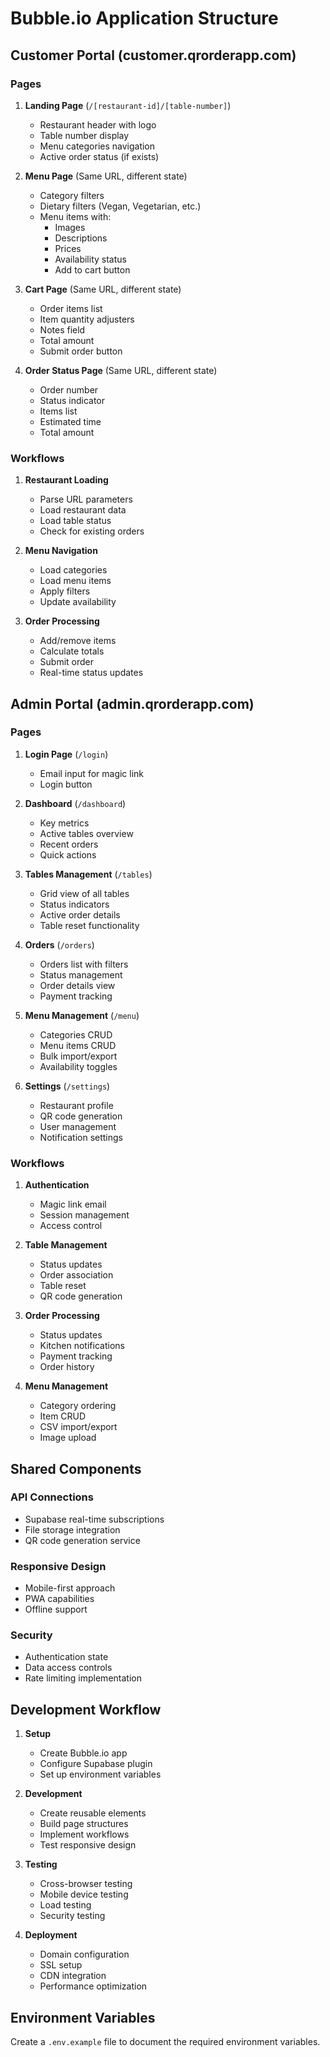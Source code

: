 # Bubble.io Application Structure

## Customer Portal (customer.qrorderapp.com)

### Pages

1. **Landing Page** (`/[restaurant-id]/[table-number]`)
   - Restaurant header with logo
   - Table number display
   - Menu categories navigation
   - Active order status (if exists)

2. **Menu Page** (Same URL, different state)
   - Category filters
   - Dietary filters (Vegan, Vegetarian, etc.)
   - Menu items with:
     - Images
     - Descriptions
     - Prices
     - Availability status
     - Add to cart button

3. **Cart Page** (Same URL, different state)
   - Order items list
   - Item quantity adjusters
   - Notes field
   - Total amount
   - Submit order button

4. **Order Status Page** (Same URL, different state)
   - Order number
   - Status indicator
   - Items list
   - Estimated time
   - Total amount

### Workflows

1. **Restaurant Loading**
   - Parse URL parameters
   - Load restaurant data
   - Load table status
   - Check for existing orders

2. **Menu Navigation**
   - Load categories
   - Load menu items
   - Apply filters
   - Update availability

3. **Order Processing**
   - Add/remove items
   - Calculate totals
   - Submit order
   - Real-time status updates

## Admin Portal (admin.qrorderapp.com)

### Pages

1. **Login Page** (`/login`)
   - Email input for magic link
   - Login button

2. **Dashboard** (`/dashboard`)
   - Key metrics
   - Active tables overview
   - Recent orders
   - Quick actions

3. **Tables Management** (`/tables`)
   - Grid view of all tables
   - Status indicators
   - Active order details
   - Table reset functionality

4. **Orders** (`/orders`)
   - Orders list with filters
   - Status management
   - Order details view
   - Payment tracking

5. **Menu Management** (`/menu`)
   - Categories CRUD
   - Menu items CRUD
   - Bulk import/export
   - Availability toggles

6. **Settings** (`/settings`)
   - Restaurant profile
   - QR code generation
   - User management
   - Notification settings

### Workflows

1. **Authentication**
   - Magic link email
   - Session management
   - Access control

2. **Table Management**
   - Status updates
   - Order association
   - Table reset
   - QR code generation

3. **Order Processing**
   - Status updates
   - Kitchen notifications
   - Payment tracking
   - Order history

4. **Menu Management**
   - Category ordering
   - Item CRUD
   - CSV import/export
   - Image upload

## Shared Components

### API Connections
- Supabase real-time subscriptions
- File storage integration
- QR code generation service

### Responsive Design
- Mobile-first approach
- PWA capabilities
- Offline support

### Security
- Authentication state
- Data access controls
- Rate limiting implementation

## Development Workflow

1. **Setup**
   - Create Bubble.io app
   - Configure Supabase plugin
   - Set up environment variables

2. **Development**
   - Create reusable elements
   - Build page structures
   - Implement workflows
   - Test responsive design

3. **Testing**
   - Cross-browser testing
   - Mobile device testing
   - Load testing
   - Security testing

4. **Deployment**
   - Domain configuration
   - SSL setup
   - CDN integration
   - Performance optimization

## Environment Variables

Create a `.env.example` file to document the required environment variables.